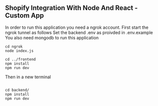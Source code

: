 ## Shopify Integration With Node And React - Custom App

In order to run this application you need a ngrok account. First start the ngrok tunnel as follows
Set the backend .env as proivded in .env.example
You also need mongodb to run this application

```
cd ngrok
node index.js

cd ../frontend
npm install
npm run dev

```

Then in a new terminal

```

cd backend/
npm install
npm run dev
```

